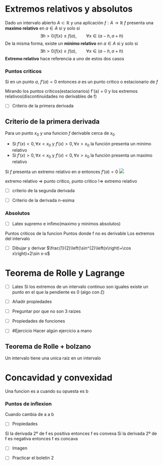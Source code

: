 # Extremos relativos y absolutos
Dado un intervalo abierto $A\subset\mathbb{R}$ y una aplicación $f:A\to\mathbb{R}$ 
$f$ presenta una **maximo relativo** en $a\in A$ si y solo si $$\exists h > 0 \big/ f(x)\leq f(a),\qquad \forall x\in(a-h,a+h)$$
De la misma forma, existe un **minimo relativo** en $a\in A$ si y solo si $$\exists h > 0 \big/ f(x)\geq f(a),\qquad \forall x\in(a-h,a+h)$$
**Extremo relativo** hace referencia a uno de estos dos casos

### Puntos criticos
Si en un punto $a$, $f'(a)=0$ entonces $a$ es un punto critico o estacionario de $f$

Mirando los puntos criticos(estacionarios) f'(a) = 0 y los extremos relativos(discontinuidades no derivables de f)
- [ ] Criterio de la primera derivada
## Criterio de la primera derivada
Para un punto $x_0$ y una funcion $f$ derivable cerca de $x_0$ 
- Si $f'(x) < 0, \forall x<x_0$ y $f'(x)>0, \forall x>x_0$ la función presenta un minimo relativo
- Si $f'(x) > 0, \forall x<x_0$ y $f'(x)<0, \forall x>x_0$ la función presenta un maximo relativo

Si $f$ presenta un extremo relativo en $a$ entonces $f'(a) = 0$
<img src="https://luishervella.github.io/JB_Calculo1_UDC/_images/cap_deriv_ext_criticos.jpg" class="center">

extremo relativo => punto critico, punto critico !=> extremo relativo

- [ ] criterio de la segunda derivada

- [ ] Criterio de la derivada n-esima

### Absolutos
- [ ] Latex supremo e infimo(maximo y minimos absolutos)

Puntos criticos de la funcion
Puntos donde f no es derivable
Los extremos del intervalo

- [ ] Dibujar y derivar $\frac{1}{2}\left(\sin^{2}\left(x\right)+\cos x\right)+2\sin x-x$

# Teorema de Rolle y Lagrange
- [ ] Latex
Si los extremos de un intervalo continuo son iguales existe un punto en el que la pendiente es 0 (algo con $\xi$)

- [ ] Añadir propiedades



- [ ] Preguntar por que no son 3 raizes

- [ ] Propiedades de funciones

- [ ] #Ejercicio Hacer algún ejercicio a mano

## Teorema de Rolle + bolzano
Un intervalo tiene una unica raiz en un intervalo



# Concavidad y convexidad

Una funcion es a cuando su opuesta es b

### Puntos de inflexion
Cuando cambia de a a b

- [ ] Propiedades

Si la derivada 2º de f es positiva entonces f es convexa
Si la derivada 2º de f es negativa entonces f es concava
- [ ] Imagen



- [ ] Practicar el boletin 2